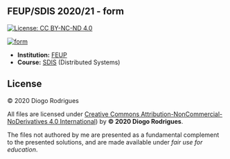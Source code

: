 ## FEUP/SDIS 2020/21 - form

[![License: CC BY-NC-ND 4.0](https://img.shields.io/badge/License-CC%20BY--NC--ND%204.0-lightgrey.svg)](https://creativecommons.org/licenses/by-nc-nd/4.0/)

[![form](https://github.com/dmfrodrigues/feup-sdis-form/actions/workflows/form.yml/badge.svg)](https://github.com/dmfrodrigues/feup-sdis-form/actions/workflows/form.yml)

- **Institution:** [FEUP](https://sigarra.up.pt/feup/en/web_page.Inicial)
- **Course:** [SDIS](https://sigarra.up.pt/feup/en/UCURR_GERAL.FICHA_UC_VIEW?pv_ocorrencia_id=459489) (Distributed Systems)

## License

© 2020 Diogo Rodrigues

All files are licensed under [Creative Commons Attribution-NonCommercial-NoDerivatives 4.0 International](LICENSE)) by **© 2020 Diogo Rodrigues**.

The files not authored by me are presented as a fundamental complement to the presented solutions, and are made available under *fair use for education*.
